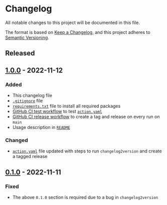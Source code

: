 # Changelog
All notable changes to this project will be documented in this file.

The format is based on [Keep a Changelog](https://keepachangelog.com/en/1.0.0/),
and this project adheres to [Semantic Versioning](https://semver.org/spec/v2.0.0.html).

<!--
## [x.y.z] - yyyy-mm-dd
### Added
### Changed
### Removed
### Fixed
-->
<!--
RegEx for release version from file
r"^\#\# \[\d{1,}[.]\d{1,}[.]\d{1,}\] \- \d{4}\-\d{2}-\d{2}$"
-->

## Released
## [1.0.0] - 2022-11-12
### Added
- This changelog file
- [`.gitignore`](.gitignore) file
- [`requirements.txt`](requirements.txt) file to install all required packages
- [GitHub CI test workflow](.github/workflows/main.yml) to test [`action.yaml`](action.yaml)
- [GitHub CI release workflow](.github/workflows/release.yml) to create a tag and release on every run on `main`
- Usage description in [`README`](README.md)

### Changed
- [`action.yaml`](action.yaml) file updated with steps to run `changelog2version` and create a tagged release

## [0.1.0] - 2022-11-11
### Fixed
- The above `0.1.0` section is required due to a bug in `changelog2version`

<!-- Links -->
[Unreleased]: https://github.com/brainelectronics/changelog-based-release/compare/1.0.0...main

[1.0.0]: https://github.com/brainelectronics/changelog-based-release/tree/1.0.0
[0.1.0]: https://github.com/brainelectronics/changelog-based-release/tree/0.1.0

<!-- [ref-issue-1]: https://github.com/brainelectronics/changelog-based-release/issues/1 -->
